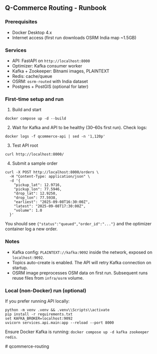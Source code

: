## Q-Commerce Routing - Runbook

### Prerequisites
- Docker Desktop 4.x
- Internet access (first run downloads OSRM India map ~1.5GB)

### Services
- API: FastAPI on `http://localhost:8000`
- Optimizer: Kafka consumer worker
- Kafka + Zookeeper: Bitnami images, PLAINTEXT
- Redis: cache/queue
- OSRM: `osrm-routed` with India dataset
- Postgres + PostGIS (optional for later)

### First-time setup and run
1) Build and start
```
docker compose up -d --build
```

2) Wait for Kafka and API to be healthy (30–60s first run). Check logs:
```
docker logs -f qcommerce-api | sed -n '1,120p'
```

3) Test API root
```
curl http://localhost:8000/
```

4) Submit a sample order
```
curl -X POST http://localhost:8000/orders \
  -H "Content-Type: application/json" \
  -d '{
    "pickup_lat": 12.9716,
    "pickup_lon": 77.5946,
    "drop_lat": 12.9250,
    "drop_lon": 77.5938,
    "earliest": "2025-09-08T16:30:00Z",
    "latest": "2025-09-08T17:30:00Z",
    "volume": 1.0
  }'
```

You should see `{"status":"queued","order_id":"..."}` and the optimizer container log a new order.

### Notes
- Kafka config: `PLAINTEXT://kafka:9092` inside the network, exposed on `localhost:9092`.
- Topics auto-create is enabled. The API will retry Kafka connection on startup.
- OSRM image preprocesses OSM data on first run. Subsequent runs reuse files from `infra/osrm` volume.

### Local (non-Docker) run (optional)
If you prefer running API locally:
```
python -m venv .venv && .venv\\Scripts\\activate
pip install -r requirements.txt
set KAFKA_BROKER=localhost:9092
uvicorn services.api.main:app --reload --port 8000
```
Ensure Docker Kafka is running: `docker compose up -d kafka zookeeper redis`.

#   q c o m m e r c e - r o u t i n g  
 